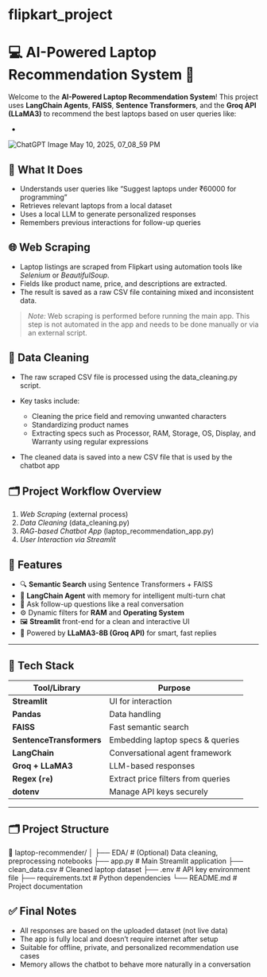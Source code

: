 # flipkart_project #

# 💻 AI-Powered Laptop Recommendation System 🤖

Welcome to the **AI-Powered Laptop Recommendation System**! This project uses **LangChain Agents**, **FAISS**, **Sentence Transformers**, and the **Groq API (LLaMA3)** to recommend the best laptops based on user queries like:


-
![ChatGPT Image May 10, 2025, 07_08_59 PM](https://github.com/user-attachments/assets/c612318f-9c10-4048-98ae-2f9c5587c93b)


## 🧠 What It Does

* Understands user queries like “Suggest laptops under ₹60000 for programming”
* Retrieves relevant laptops from a local dataset
* Uses a local LLM to generate personalized responses
* Remembers previous interactions for follow-up queries
  

## 🌐  Web Scraping

* Laptop listings are scraped from Flipkart using automation tools like *Selenium* or *BeautifulSoup*.
* Fields like product name, price, and descriptions are extracted.
* The result is saved as a raw CSV file containing mixed and inconsistent data.

> *Note:* Web scraping is performed before running the main app. This step is not automated in the app and needs to be done manually or via an external script.



## 🧼  Data Cleaning

* The raw scraped CSV file is processed using the data_cleaning.py script.
* Key tasks include:

  * Cleaning the price field and removing unwanted characters
  * Standardizing product names
  * Extracting specs such as Processor, RAM, Storage, OS, Display, and Warranty using regular expressions
* The cleaned data is saved into a new CSV file that is used by the chatbot app

  
## 🗂 Project Workflow Overview

1. *Web Scraping* (external process)
2. *Data Cleaning* (data_cleaning.py)
3. *RAG-based Chatbot App* (laptop_recommendation_app.py)
4. *User Interaction via Streamlit*
   
## 📌 Features

- 🔍 **Semantic Search** using Sentence Transformers + FAISS
- 🧠 **LangChain Agent** with memory for intelligent multi-turn chat
- 💬 Ask follow-up questions like a real conversation
- ⚙️ Dynamic filters for **RAM** and **Operating System**
- 🖼️ **Streamlit** front-end for a clean and interactive UI
- 🤖 Powered by **LLaMA3-8B (Groq API)** for smart, fast replies

---

## 🧩 Tech Stack

| Tool/Library | Purpose |
|-------------|---------|
| **Streamlit** | UI for interaction |
| **Pandas** | Data handling |
| **FAISS** | Fast semantic search |
| **SentenceTransformers** | Embedding laptop specs & queries |
| **LangChain** | Conversational agent framework |
| **Groq + LLaMA3** | LLM-based responses |
| **Regex (`re`)** | Extract price filters from queries |
| **dotenv** | Manage API keys securely |

---

## 🗂️ Project Structure

📁 laptop-recommender/
│
├── EDA/ # (Optional) Data cleaning, preprocessing notebooks
├── app.py # Main Streamlit application
├── clean_data.csv # Cleaned laptop dataset
├── .env # API key environment file
├── requirements.txt # Python dependencies
└── README.md # Project documentation

## ✅ Final Notes

* All responses are based on the uploaded dataset (not live data)
* The app is fully local and doesn’t require internet after setup
* Suitable for offline, private, and personalized recommendation use cases
* Memory allows the chatbot to behave more naturally in a conversation




